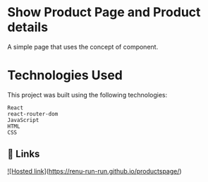 
# Show Product Page and Product details

A simple page that uses the concept of component.
# Technologies Used
This project was built using the following technologies:

    React
    react-router-dom
    JavaScript
    HTML
    CSS
   
   
 ## 🔗 Links
[![Hosted link]](https://renu-run-run.github.io/productspage/)(https://renu-run-run.github.io/productspage/)